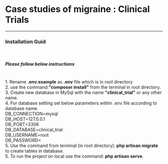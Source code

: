# Case studies of migraine : Clinical Trials
<hr>
<h3>Installation Guid</h3>
<br>
<h5>Please follow below instructions</h5><br>
1. Rename <b>.env.example</b> as <b>.env</b> file which is in root directory<br>
2. use the command:<b>"composer install"</b> from the terminal in root directory.<br>
3. Create new database in MySql with the name <b>"clinical_trial"</b> or any other name.<br>
4. For database setting set below parameters within .env file according to database name.<br>
    DB_CONNECTION=mysql<br>
    DB_HOST=127.0.0.1<br>
    DB_PORT=3306<br>
    DB_DATABASE=clinical_trial<br>
    DB_USERNAME=root<br>
    DB_PASSWORD=<br>
5. Use the command from terminal (in root directory): <b>php artisan migrate</b> to create tables in database.<br>
5. To run the project on local use the command: <b>php artisan serve</b>.<br>

